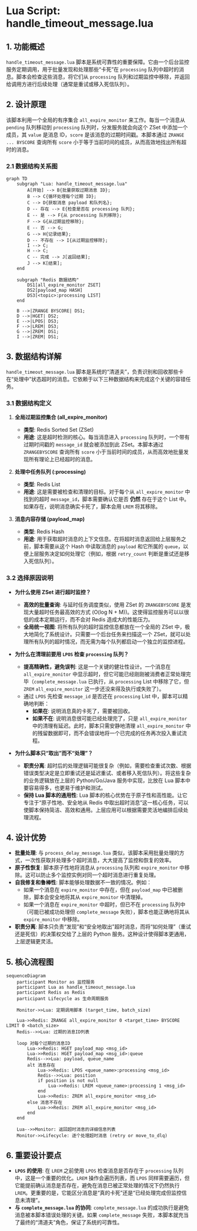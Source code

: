 # Lua Script: handle_timeout_message.lua

## 1. 功能概述

`handle_timeout_message.lua` 脚本是系统可靠性的重要保障。它由一个后台监控服务定期调用，用于批量发现和处理那些“卡死”在 `processing` 队列中超时的消息。脚本会检查这些消息，将它们从 `processing` 队列和过期监控中移除，并返回给调用方进行后续处理（通常是重试或移入死信队列）。

## 2. 设计原理

该脚本利用一个全局的有序集合 `all_expire_monitor` 来工作。每当一个消息从 `pending` 队列移动到 `processing` 队列时，分发服务就会向这个 ZSet 中添加一个成员，其 `value` 是消息 ID，`score` 是该消息的过期时间戳。本脚本通过 `ZRANGE ... BYSCORE` 查询所有 `score` 小于等于当前时间的成员，从而高效地找出所有超时的消息。

### 2.1 数据结构关系图

```mermaid
graph TD
    subgraph "Lua: handle_timeout_message.lua"
        A[开始] --> B{批量获取过期消息 ID};
        B --> C{循环处理每个过期 ID};
        C --> D{获取消息 payload 和队列名};
        D -- 存在 --> E{检查是否在 processing 队列};
        E -- 是 --> F{从 processing 队列移除};
        F --> G{从过期监控移除};
        E -- 否 --> G;
        G --> H{记录结果};
        D -- 不存在 --> I{从过期监控移除};
        I --> C;
        H --> C;
        C -- 完成 --> J[返回结果];
        J --> K[结束];
    end

    subgraph "Redis 数据结构"
        DS1[all_expire_monitor ZSET]
        DS2[payload_map HASH]
        DS3[<topic>:processing LIST]
    end

    B -->|ZRANGE BYSCORE| DS1;
    D -->|HGET| DS2;
    E -->|LPOS| DS3;
    F -->|LREM| DS3;
    G -->|ZREM| DS1;
    I -->|ZREM| DS1;
```

## 3. 数据结构详解

`handle_timeout_message.lua` 脚本是系统的“清道夫”，负责识别和回收那些卡在“处理中”状态超时的消息。它依赖于以下三种数据结构来完成这个关键的容错任务。

### 3.1 数据结构定义

1.  **全局过期监控集合 (all_expire_monitor)**
    *   **类型**: Redis Sorted Set (ZSet)
    *   **用途**: 这是超时检测的核心。每当消息进入 `processing` 队列时，一个带有过期时间戳的 `message_id` 就会被添加到此 ZSet。本脚本通过 `ZRANGEBYSCORE` 查询所有 `score` 小于当前时间的成员，从而高效地批量发现所有理论上已经超时的消息。

2.  **处理中任务队列 (<topic>:processing)**
    *   **类型**: Redis List
    *   **用途**: 这是需要被检查和清理的目标。对于每个从 `all_expire_monitor` 中找到的超时 `message_id`，脚本需要确认它是否 **仍然** 存在于这个 List 中。如果存在，说明消息确实卡死了，脚本会用 `LREM` 将其移除。

3.  **消息内容存储 (payload_map)**
    *   **类型**: Redis Hash
    *   **用途**: 用于获取超时消息的上下文信息。在将超时消息返回给上层服务之前，脚本需要从这个 Hash 中读取消息的 `payload` 和它所属的 `queue`，以便上层服务决定如何处理它（例如，根据 `retry_count` 判断是重试还是移入死信队列）。

### 3.2 选择原因说明

*   **为什么使用 ZSet 进行超时监控？**
    *   **高效的批量查询**: 与延时任务调度类似，使用 ZSet 的 `ZRANGEBYSCORE` 是发现大量超时任务最高效的方式 (O(log N + M))。这使得监控服务可以以很低的成本定期运行，而不会对 Redis 造成大的性能压力。
    *   **全局统一视图**: 将所有队列的超时监控信息都放在一个全局的 ZSet 中，极大地简化了系统设计。只需要一个后台任务来扫描这一个 ZSet，就可以处理所有队列的超时情况，而无需为每个队列都启动一个独立的监控进程。

*   **为什么在清理前要用 `LPOS` 检查 `processing` 队列？**
    *   **提高精确性，避免误判**: 这是一个关键的健壮性设计。一个消息在 `all_expire_monitor` 中显示超时，但它可能已经刚刚被消费者正常处理完毕（`complete_message.lua` 已执行，从 `processing` List 中移除了它，但 `ZREM` `all_expire_monitor` 这一步还没来得及执行或失败了）。
    *   通过 `LPOS` 先检查 `message_id` 是否还在 `processing` List 中，脚本可以精确地判断：
        *   **如果在**: 说明消息真的卡死了，需要被回收。
        *   **如果不在**: 说明消息很可能已经处理完了，只是 `all_expire_monitor` 中的清理有延迟。此时，脚本只需安静地清理 `all_expire_monitor` 中的残留数据即可，而不会错误地将一个已完成的任务再次投入重试流程。

*   **为什么脚本只“取出”而不“处理”？**
    *   **职责分离**: 超时后的处理逻辑可能很复杂（例如，需要检查重试次数、根据错误类型决定是立即重试还是延迟重试、或者移入死信队列）。将这些复杂的业务逻辑放在上层的 Python/Go/Java 服务中实现，比放在 Lua 脚本中要容易得多，也更易于维护和测试。
    *   **保持 Lua 脚本的通用性**: Lua 脚本的核心优势在于原子性和高性能。让它专注于“原子性地、安全地从 Redis 中取出超时消息”这一核心任务，可以使脚本保持简洁、高效和通用。上层应用可以根据需要灵活地编排后续处理流程。

## 4. 设计优势

- **批量处理**: 与 `process_delay_message.lua` 类似，该脚本采用批量处理的方式，一次性获取并处理多个超时消息，大大提高了监控和恢复的效率。
- **原子性恢复**: 脚本原子性地将消息从 `processing` 队列和 `expire_monitor` 中移除。这可以防止多个监控实例对同一个超时消息进行重复处理。
- **自我修复和鲁棒性**: 脚本能够处理数据不一致的情况。例如：
    - 如果一个消息在 `expire_monitor` 中存在，但在 `payload_map` 中已被删除，脚本会安全地将其从 `expire_monitor` 中清理掉。
    - 如果一个消息在 `expire_monitor` 中超时，但已不在 `processing` 队列中（可能已被成功处理但 `complete_message` 失败），脚本也能正确地将其从 `expire_monitor` 中移除。
- **职责分离**: 脚本只负责“发现”和“安全地取出”超时消息，而将“如何处理”（重试还是死信）的决策权交给了上层的 Python 服务。这种设计使得脚本更通用，上层逻辑更灵活。

## 5. 核心流程图

```mermaid
sequenceDiagram
    participant Monitor as 监控服务
    participant Lua as handle_timeout_message.lua
    participant Redis as Redis
    participant Lifecycle as 生命周期服务

    Monitor->>Lua: 定期调用脚本 (target_time, batch_size)

    Lua->>Redis: ZRANGE all_expire_monitor 0 <target_time> BYSCORE LIMIT 0 <batch_size>
    Redis-->>Lua: 过期的消息ID列表

    loop 对每个过期的消息ID
        Lua->>Redis: HGET payload_map <msg_id>
        Lua->>Redis: HGET payload_map <msg_id>:queue
        Redis-->>Lua: payload, queue_name
        alt 消息存在
            Lua->>Redis: LPOS <queue_name>:processing <msg_id>
            Redis-->>Lua: position
            if position is not null
                Lua->>Redis: LREM <queue_name>:processing 1 <msg_id>
            end
            Lua->>Redis: ZREM all_expire_monitor <msg_id>
        else 消息不存在
            Lua->>Redis: ZREM all_expire_monitor <msg_id>
        end
    end

    Lua-->>Monitor: 返回超时消息的详细信息列表
    Monitor->>Lifecycle: 逐个处理超时消息 (retry or move_to_dlq)
```

## 6. 重要设计要点

- **`LPOS` 的使用**: 在 `LREM` 之前使用 `LPOS` 检查消息是否存在于 `processing` 队列中，这是一个重要的优化。`LREM` 操作会遍历列表，而 `LPOS` 同样需要遍历，但它能提前确认消息是否存在，避免在消息已被正常处理的情况下仍然执行 `LREM`。更重要的是，它能区分消息是“真的卡死”还是“已经处理完成但监控信息未清理”。
- **与 `complete_message.lua` 的协同**: `complete_message.lua` 的成功执行是避免消息被本脚本错误处理的关键。如果 `complete_message` 失败，本脚本就充当了最终的“清道夫”角色，保证了系统的可靠性。
